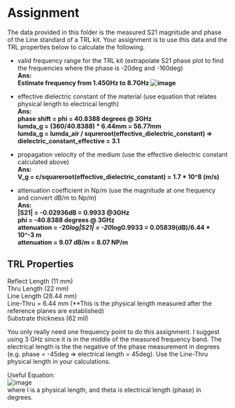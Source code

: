# Assignment
The data provided in this folder is the measured S21 magnitude and phase of the Line standard of a TRL kit. Your assignment is to use this data and the TRL properties below to calculate the following.

* valid frequency range for the TRL kit (extrapolate S21 phase plot to find the frequencies where the phase is -20deg and -160deg)<br>
<b>Ans:<br>
Estimate frequency from 1.45GHz to 8.7GHz
![image](https://github.com/CourseReps/ECEN452-Spring2016/blob/master/Students/StevenYeh/Lab3/plot2.jpg) <br></b>
* effective dielectric constant of the material (use equation that relates physical length to electrical length)<br>
<b>Ans:<br>
phase shift = phi = 40.8388 degrees @ 3GHz<br>
lumda_g = (360/40.8388) * 6.44mm = 56.77mm <br>
lumda_g = lumda_air / squreroot(effective_dielectric_constant) => dielectric_constant_effective = 3.1<br></b>


* propagation velocity of the medium (use the effective dielectric constant calculated above)<br>
<b>Ans:<br>
V_g = c/squareroot(effective_dielectric_constant) = 1.7 * 10^8  (m/s)<br></b>



* attenuation coefficient in Np/m (use the magnitude at one frequency and convert dB/m to Np/m)<br>
<b>Ans:<br>
|S21| = -0.02936dB = 0.9933  @3GHz<br>
phi = -40.8388 degrees @ 3GHz<br>
attenuation = -20*log|S21| = -20*log0.9933 = 0.05839(dB)/6.44 * 10^-3 m<br>
attenuation = 9.07 dB/m = 8.07 NP/m<br></b>


## TRL Properties
Reflect Length (11 mm) <br>
Thru Length (22 mm) <br>
Line Length (28.44  mm) <br>
Line-Thru = 6.44 mm (**This is the physical length measured after the reference planes are established) <br>
Substrate thickness (62 mil) <br>

You only really need one frequency point to do this assignment. I suggest using 3 GHz since it is in the middle of the measured frequency band. The electrical length is the the negative of the phase measurement in degrees (e.g. phase = -45deg => electrical length = 45deg). Use the Line-Thru physical length in your calculations. 

Useful Equation: <br>
![image](https://github.com/CourseReps/ECEN452-Spring2016/blob/master/Labs/Lab3/Equation.png) <br>
where l is a physical length, and theta is electrical length (phase) in degrees.
